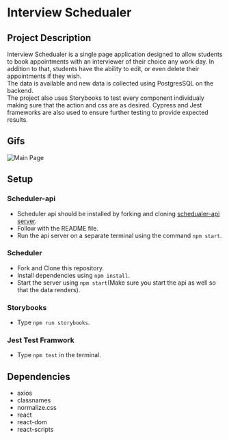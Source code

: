 # Interview Schedualer

## Project Description

Interview Schedualer is a single page application designed to allow students to book appointments with an interviewer of their choice any work day.
In addition to that, students have the ability to edit, or even delete their appointments if they wish.<br />
The data is available and new data is collected using PostgresSQL on the backend.<br />
The project also uses Storybooks to test every component individualy making sure that the action and css are as desired.
Cypress and Jest frameworks are also used to ensure further testing to provide expected results.

## Gifs

![Main Page]([https://giphy.com/embed/dlWf7Hrt4GsPdxrDl0](https://media4.giphy.com/media/fdjT0AjP9IptIKg5oh/giphy.gif))

## Setup

### Scheduler-api

- Scheduler api should be installed by forking and cloning [schedualer-api server](https://github.com/lighthouse-labs/scheduler-api).
- Follow with the README file.
- Run the api server on a separate terminal using the command `npm start`.

### Scheduler

- Fork and Clone this repository.
- Install dependencies using `npm install`.
- Start the server using `npm start`(Make sure you start the api as well so that the data renders).

### Storybooks

- Type `npm run storybooks`.

### Jest Test Framwork

- Type `npm test` in the terminal.

## Dependencies

- axios
- classnames
- normalize.css
- react
- react-dom
- react-scripts
